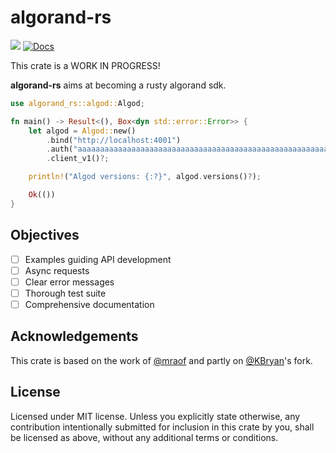 # algorand-rs
[![](https://meritbadge.herokuapp.com/algorand-rs)](https://crates.io/crates/algorand-rs)
[![Docs](https://docs.rs/paypal-rs/badge.svg)](https://docs.rs/algorand-rs)

This crate is a WORK IN PROGRESS!

**algorand-rs** aims at becoming a rusty algorand sdk.

```rust
use algorand_rs::algod::Algod;

fn main() -> Result<(), Box<dyn std::error::Error>> {
    let algod = Algod::new()
        .bind("http://localhost:4001")
        .auth("aaaaaaaaaaaaaaaaaaaaaaaaaaaaaaaaaaaaaaaaaaaaaaaaaaaaaaaaaaaaaaaa")
        .client_v1()?;

    println!("Algod versions: {:?}", algod.versions()?);

    Ok(())
}
```

## Objectives

- [ ] Examples guiding API development
- [ ] Async requests
- [ ] Clear error messages
- [ ] Thorough test suite
- [ ] Comprehensive documentation

## Acknowledgements

This crate is based on the work of [@mraof](https://github.com/mraof/rust-algorand-sdk) and partly on [@KBryan](https://github.com/KBryan/algorand_rust_sdk)'s fork.

## License

Licensed under MIT license.
Unless you explicitly state otherwise, any contribution intentionally submitted for inclusion in this crate by you, shall be licensed as above, without any additional terms or conditions.
